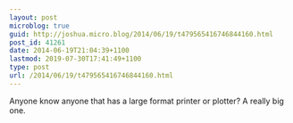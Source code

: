 ```yaml
---
layout: post
microblog: true
guid: http://joshua.micro.blog/2014/06/19/t479565416746844160.html
post_id: 41261
date: 2014-06-19T21:04:39+1100
lastmod: 2019-07-30T17:41:49+1100
type: post
url: /2014/06/19/t479565416746844160.html
---
```

Anyone know anyone that has a large format printer or plotter? A really big one.
